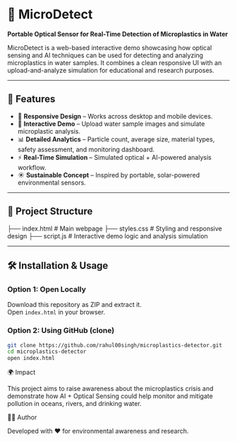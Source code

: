 # 🌊 MicroDetect  
**Portable Optical Sensor for Real-Time Detection of Microplastics in Water**

MicroDetect is a web-based interactive demo showcasing how optical sensing and AI techniques can be used for detecting and analyzing microplastics in water samples. It combines a clean responsive UI with an upload-and-analyze simulation for educational and research purposes.

---

## 🚀 Features
- 📱 **Responsive Design** – Works across desktop and mobile devices.  
- 🔬 **Interactive Demo** – Upload water sample images and simulate microplastic analysis.  
- 📊 **Detailed Analytics** – Particle count, average size, material types, safety assessment, and monitoring dashboard.  
- ⚡ **Real-Time Simulation** – Simulated optical + AI-powered analysis workflow.  
- ☀️ **Sustainable Concept** – Inspired by portable, solar-powered environmental sensors.

---

## 📂 Project Structure

├── index.html # Main webpage
├── styles.css # Styling and responsive design
├── script.js # Interactive demo logic and analysis simulation



---

## 🛠️ Installation & Usage

### Option 1: Open Locally  
Download this repository as ZIP and extract it.  
Open `index.html` in your browser.

### Option 2: Using GitHub (clone)  
```bash
git clone https://github.com/rahul00singh/microplastics-detector.git
cd microplastics-detector
open index.html
```

🌍 Impact

This project aims to raise awareness about the microplastics crisis and demonstrate how AI + Optical Sensing could help monitor and mitigate pollution in oceans, rivers, and drinking water.


👨‍💻 Author

Developed with ❤️ for environmental awareness and research.
